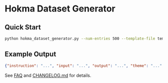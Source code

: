 # Hokma Dataset Generator

## Quick Start
```bash
python hokma_dataset_generator.py --num-entries 500 --template-file templates.json --output mydata.jsonl
```

## Example Output
```json
{"instruction": "...", "input": "...", "output": "...", "theme": "...", "tags": ["..."], "author": "..."}
```
See [FAQ](#faq) and [CHANGELOG.md](CHANGELOG.md) for details.